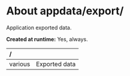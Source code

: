 ﻿# About appdata/export/
Application exported data.

**Created at runtime:** Yes, always.

| **/**        |                                                                                                      |
|:------------ |:---------------------------------------------------------------------------------------------------- |
| various      | Exported data                                                                                        |    